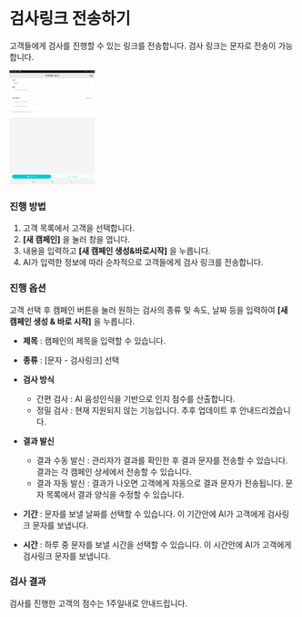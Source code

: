 # 검사링크 전송하기 

고객들에게 검사를 진행할 수 있는 링크를 전송합니다. 검사 링크는 문자로 전송이 가능합니다.  

<img
src="/img/capture1.jpg"
width="150"
height="200"
alt="capture1"
/>

### 진행 방법

1. 고객 목록에서 고객을 선택합니다.
2. **[새 캠페인]** 을 눌러 창을 엽니다.
3. 내용을 입력하고 **[새 캠페인 생성&바로시작]** 을 누릅니다.
4. AI가 입력한 정보에 따라 순차적으로 고객들에게 검사 링크를 전송합니다. 

### 진행 옵션

고객 선택 후 캠페인 버튼을 눌러 원하는 검사의 종류 및 속도, 날짜 등을 입력하여 **[새 캠페인 생성 & 바로 시작]** 을 누릅니다.  

- **제목** : 캠페인의 제목을 입력할 수 있습니다.

- **종류** : [문자 - 검사링크] 선택
  
- **검사 방식**
    - 간편 검사 : AI 음성인식을 기반으로 인지 점수를 산출합니다.
    - 정밀 검사 : 현재 지원되지 않는 기능입니다. 추후 업데이트 후 안내드리겠습니다.
       
- **결과 발신**
  - 결과 수동 발신 : 관리자가 결과를 확인한 후 결과 문자를 전송할 수 있습니다. 결과는 각 캠페인 상세에서 전송할 수 있습니다.
  - 결과 자동 발신 : 결과가 나오면 고객에게 자동으로 결과 문자가 전송됩니다. 문자 목록에서 결과 양식을 수정할 수 있습니다.
    
- **기간** : 문자를 보낼 날짜를 선택할 수 있습니다. 이 기간안에 AI가 고객에게 검사링크 문자를 보냅니다.  
- **시간** : 하루 중 문자를 보낼 시간을 선택할 수 있습니다. 이 시간안에 AI가 고객에게 검사링크 문자를 보냅니다.  


### 검사 결과

검사를 진행한 고객의 점수는 1주일내로 안내드립니다.  


